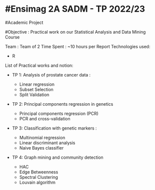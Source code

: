 #Ensimag 2A SADM - TP 2022/23
============================

#Academic Project


#Objective : Practical work on our Statistical Analysis and Data Mining Course



Team : Team of 2
Time Spent : ~10 hours per Report
Technologies used:
- R

List of Practical works and notion:
- TP 1: Analysis of prostate cancer data : 
    * Linear regression
    * Subset Selection
    * Split Validation

- TP 2: Principal components regression in genetics
    * Principal components regression (PCR)
    * PCR and cross-validation

- TP 3: Classification with genetic markers : 
    * Multinomial regression
    * Linear discriminant analysis
    * Naive Bayes classifier

- TP 4: Graph mining and community detection
    * HAC
    * Edge Betweenness
    * Spectral Clustering 
    * Louvain algorithm